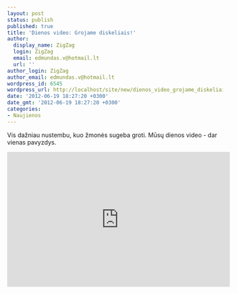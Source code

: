 ```yaml
---
layout: post
status: publish
published: true
title: 'Dienos video: Grojame diskeliais!'
author:
  display_name: ZigZag
  login: ZigZag
  email: edmundas.v@hotmail.lt
  url: ''
author_login: ZigZag
author_email: edmundas.v@hotmail.lt
wordpress_id: 6545
wordpress_url: http://localhost/site/new/dienos_video_grojame_diskeliais/
date: '2012-06-19 18:27:20 +0300'
date_gmt: '2012-06-19 18:27:20 +0300'
categories:
- Naujienos
---
```

<p>
	Vis dažniau nustembu, kuo žmonės sugeba groti. Mūsų dienos video - dar vienas pavyzdys.&nbsp;</p>
<p>
	<iframe allowfullscreen="" frameborder="0" height="315" src="http://www.youtube.com/embed/vZe0_dk4czE" width="520"></iframe></p>
